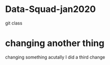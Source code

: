# Data-Squad-jan2020
git class

changing another thing
=======
changing something
acutally I did a third change
